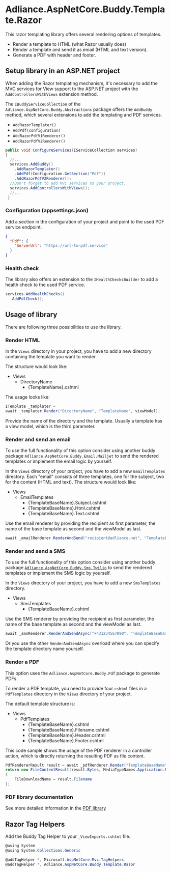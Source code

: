 # Adliance.AspNetCore.Buddy.Template.Razor

This razor templating library offers several rendering options of templates.

- Render a template to HTML (what Razor usually does)
- Render a template and send it as email (HTML and text version).
- Generate a PDF with header and footer.

## Setup library in an ASP.NET project

When adding the Razor templating mechanism, it's necessary to add the MVC services for View support to the ASP.NET project with the `AddControllersWithViews` extension method.

The `IBuddyServiceCollection` of the `Adliance.AspNetCore.Buddy.Abstractions` package offers the `AddBuddy` method, which several extensions to add the templating and PDF services.

- `AddRazorTemplater()`
- `AddPdf(configuration)`
- `AddRazorPdfV1Renderer()`
- `AddRazorPdfV2Renderer()`

```c#
public void ConfigureServices(IServiceCollection services)
{
  //...
  services.AddBuddy()
    .AddRazorTemplater()
    .AddPdf(Configuration.GetSection("Pdf"))    
    .AddRazorPdfV2Renderer();
  //Don't forget to add MVC services to your project.
  services.AddControllersWithViews();
  //...
 }
```

### Configuration (appsettings.json)

Add a section in the configuration of your project and point to the used PDF service endpoint.

```json
{
  "Pdf": {
    "ServerUrl": "https://url-to-pdf.service"
  }
}
```

### Health check

The library also offers an extension to the `IHealthChecksBuilder` to add a health check to the used PDF service.

```c#
services.AddHealthChecks()
  .AddPdfCheck();
```

## Usage of library

There are following three possibilities to use the library. 

### Render HTML

In the `Views` directory in your project, you have to add a new directory containing the template you want to render.

The structure would look like:

- Views
  - DirectoryName
    - {TemplateName}.cshtml

The usage looks like:

```c#
ITemplate _templater = 
await _templater.Render("DirectoryName", "TemplateName", viewModel);
```

Provide the name of the directory and the template. Usually a template has a view model, which is the third parameter.

### Render and send an email

To use the full functionality of this option consider using another buddy package `Adliance.AspNetCore.Buddy.Email.Mailjet` to send the rendered templates or implement the email logic by yourself.

In the `Views` directory of your project, you have to add a new `EmailTemplates` directory. Each "email" consists of three templates, one for the subject, two for the content (HTML and text).
The structure would look like:

- Views
  - EmailTemplates
    - {TemplateBaseName}.Subject.cshtml
    - {TemplateBaseName}.Html.cshtml
    - {TemplateBaseName}.Text.cshtml
  
Use the email renderer by providing the recipient as first parameter, the name of the base template as second and the viewModel as last.

```c#
await _emailRenderer.RenderAndSend("recipient@adliance.net", "TemplateBaseName", viewModel);
```

### Render and send a SMS

To use the full functionality of this option consider using another buddy package [`Adliance.AspNetCore.Buddy.Sms.Twilio`](../Adliance.AspNetCore.Buddy.Sms.Twilio/readme.md)  to send the rendered templates or implement the SMS logic by yourself.

In the `Views` directory of your project, you have to add a new `SmsTemplates` directory.

- Views
  - SmsTemplates
    - {TemplateBaseName}.cshtml

Use the SMS renderer by providing the recipient as first parameter, the name of the base template as second and the viewModel as last.

```c#
await _smsRenderer.RenderAndSendAsync("+431234567890", "TemplateBaseName", viewModel);
```

Or you use the other `RenderAndSendAsync` overload where you can specify the template directory name yourself.

### Render a PDF

This option uses the `Adliance.AspNetCore.Buddy.Pdf` package to generate PDFs.

To render a PDF template, you need to provide four `cshtml` files in a `PdfTemplates` directory in the `Views` directory of your project.

The default template structure is:

- Views
  - PdfTemplates
    - {TemplateBaseName}.cshtml
    - {TemplateBaseName}.Filename.cshtml
    - {TemplateBaseName}.Header.cshtml
    - {TemplateBaseName}.Footer.cshtml
  
This code sample shows the usage of the PDF renderer in a controller action, which is directly returning the resulting PDF as file content.
```c#
PdfRendererResult result = await _pdfRenderer.Render("TemplateBaseName", viewModel);
return new FileContentResult(result.Bytes, MediaTypeNames.Application.Pdf)
{
	FileDownloadName = result.Filename
};
```

### PDF library documentation

See more detailed information in the [PDF library](../Adliance.AspNetCore.Buddy.Pdf/readme.md)


## Razor Tag Helpers

Add the Buddy Tag Helper to your `_ViewImports.cshtml` file.
```c#
@using System
@using System.Collections.Generic

@addTagHelper *, Microsoft.AspNetCore.Mvc.TagHelpers
@addTagHelper *, Adliance.AspNetCore.Buddy.Template.Razor
```
